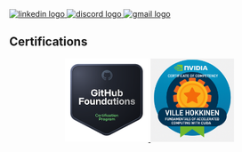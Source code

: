 <div align="left">
  <a href="https://www.linkedin.com/in/ville-hokkinen-43008317a/" target="_blank">
    <img src="https://raw.githubusercontent.com/maurodesouza/profile-readme-generator/master/src/assets/icons/social/linkedin/default.svg" width="52" height="40" alt="linkedin logo"  />
  </a>
  <a href="https://discord.com/users/240868087543365633" target="_blank">
    <img src="https://raw.githubusercontent.com/maurodesouza/profile-readme-generator/master/src/assets/icons/social/discord/default.svg" width="52" height="40" alt="discord logo"  />
  </a>
  <a href="ville.hokkinen@gmail.com" target="_blank">
    <img src="https://raw.githubusercontent.com/maurodesouza/profile-readme-generator/master/src/assets/icons/social/gmail/default.svg" width="52" height="40" alt="gmail logo"  />
  </a>
</div>

###

## Certifications

<div align="center">
  <a href="https://www.credly.com/badges/c3c1723d-554e-47f8-8105-8d239d5df2f1/public_url">
    <img src="assets/github-foundations.png" alt="Alt Text" style="height:150px; width:150px; object-fit:cover;">
  </a>
  <a href="assets/cuda_cert.png">
    <img src="assets/cuda_badge.png" alt="Alt Text" style="height:150px; width:150px; object-fit:cover;">
  </a>
</div>

###

